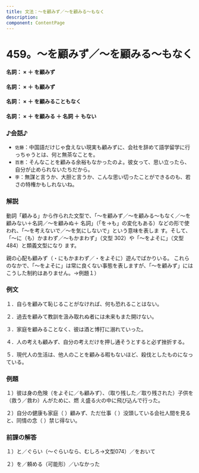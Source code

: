 ```yaml
---
title: 文法：～を顧みず／～を顧みる～もなく
description:
component: ContentPage
---
```



# 459。～を顧みず／～を顧みる～もなく
#### 名詞： × ＋ を顧みず
#### 名詞： × ＋ も顧みず      
#### 名詞： × ＋ を顧みることもなく    
#### 名詞： × ＋ を顧みる ＋ 名詞 ＋ もない
### ♪会話♪
- `佐藤`：中国語だけじゃ食えない現実も顧みずに、会社を辞めて語学留学に行っちゃうとは、何と無茶なことを。
- `百恵`：そんなことを顧みる余裕もなかったのよ。彼女って、思い立ったら、自分が止められないたちだから。
- `李`：無謀と言うか、大胆と言うか、こんな思い切ったことができるのも、若さの特権かもしれないね。
### 解説
動詞「顧みる」から作られた文型で、「～を顧みず／～を顧みる～もなく／～を顧みない＋名詞／～を顧みぬ＋ 名詞」（「を→も」の変化もある）などの形で使われ、「～を考えないで／～を気にしないで」という意味を表しま す。そして、「～に（も）かまわず／～もかまわず」（文型 302）や「～をよそに」（文型 484）と類義文型になり ます。

親の心配も顧みず（・にもかまわず／・をよそに）遊んでばかりいる。 これらのなかで、「～をよそに」は常に良くない事態を表しますが、「～を顧みず」にはこうした制約はありません。→例題１）
### 例文
１．自らを顧みて恥じることがなければ、何も恐れることはない。

２．過去を顧みて教訓を汲み取れぬ者には未来もまた開けない。

３．家庭を顧みることなく、彼は酒と博打に溺れていった。

４．人の考えも顧みず、自分の考えだけを押し通そうとすると必ず挫折する。

５．現代人の生活は、他人のことを顧みる暇もないほど、殺伐としたものになっている。
### 例題
１）彼は身の危険（をよそに／も顧みず）、（取り残した／取り残された）子供を（救う／救わ）んがために、燃 え盛る火の中に飛び込んで行った。

２）自分の健康も家庭（ ）顧みず、ただ仕事（ ）没頭している会社人間を見ると、同情の念（ ）禁じ得ない。
### 前課の解答
１）と／ぐらい（～ぐらいなら、むしろ→文型074）／をおいて

２）を／頼める（可能形）／いなかった
